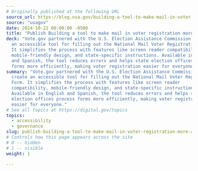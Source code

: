 ```yaml
---
# Originally published at the following URL
source_url: https://blog.usa.gov/building-a-tool-to-make-mail-in-voter-registration-more-accessible
source: "usagov"
date: 2024-10-22 00:00:00 -0500
title: "Publish Building a tool to make mail in voter registration more accessible"
deck: "Vote.gov partnered with the U.S. Election Assistance Commission to create
  an accessible tool for filling out the National Mail Voter Registration Form.
  It simplifies the process with features like screen reader compatibility,
  mobile-friendly design, and state-specific instructions. Available in English
  and Spanish, the tool reduces errors and helps state election offices process
  forms more efficiently, making voter registration easier for everyone."
summary: "Vote.gov partnered with the U.S. Election Assistance Commission to
  create an accessible tool for filling out the National Mail Voter Registration
  Form. It simplifies the process with features like screen reader
  compatibility, mobile-friendly design, and state-specific instructions.
  Available in English and Spanish, the tool reduces errors and helps state
  election offices process forms more efficiently, making voter registration
  easier for everyone."
# See all topics at https://digital.gov/topics
topics:
  - accessibility
  - governance
slug: publish-building-a-tool-to-make-mail-in-voter-registration-more-accessible
# Controls how this page appears across the site
# 0 -- hidden
# 1 -- visible
weight: 1

---
```

